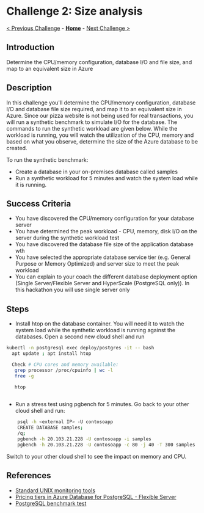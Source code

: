 # Challenge 2: Size analysis

[< Previous Challenge](./01-assessment.md) - **[Home](../README.md)** - [Next Challenge >](./03-offline-migration.md)

## Introduction

Determine the CPU/memory configuration, database I/O and file size, and map to an equivalent size in Azure

## Description

In this challenge you'll determine the CPU/memory configuration, database I/O and database file size required, and map it to an equivalent size in Azure. Since our pizza website is not being used for real transactions, you will run a synthetic benchmark to simulate I/O for the database. The commands to run the synthetic workload are given below. While the workload is running, you will watch the utilization of the CPU, memory and based on what you observe, determine the size of the Azure database to be created.

To run the synthetic benchmark:
* Create a database in your on-premises database called samples
* Run a synthetic workload for 5 minutes and watch the system load while it is running. 

## Success Criteria

* You have discovered the CPU/memory configuration for your database server
* You have determined the peak workload - CPU, memory, disk I/O on the server during the synthetic workload test
* You have discovered the database file size of the application database wth
* You have selected the appropriate database service tier (e.g. General Purpose or Memory Optimized) and server size to meet the peak workload
* You can explain to your coach the different database deployment option (Single Server/Flexible Server and HyperScale (PostgreSQL only)). In this hackathon you will use single server only

## Steps

* Install htop on the database container. You will need it to watch the system load while the synthetic workload is running against the databases. Open a second new cloud shell and run 

```bash
kubectl -n postgresql exec deploy/postgres -it -- bash
  apt update ; apt install htop

  Check # CPU cores and memory available: 
   grep processor /proc/cpuinfo | wc -l
   free -g

   htop
  
```
* Run a stress test using pgbench for 5 minutes. Go back to your other cloud shell and run:

```bash
    psql -h <external IP> -U contosoapp
    CREATE DATABASE samples;
    /q;
    pgbench -h 20.103.21.228 -U contosoapp -i samples
    pgbench -h 20.103.21.228 -U contosoapp -c 80 -j 40 -T 300 samples
```
Switch to your other cloud shell to see the impact on memory and CPU.

## References
* [Standard UNIX monitoring tools](https://sysaix.com/top-20-linux-unix-performance-monitoring-tools)
* [Pricing tiers in Azure Database for PostgreSQL - Flexible Server](https://docs.microsoft.com/en-us/azure/postgresql/flexible-server/concepts-compute-storage)
* [PostgreSQL benchmark test](https://www.postgresql.org/docs/11/pgbench.html)
